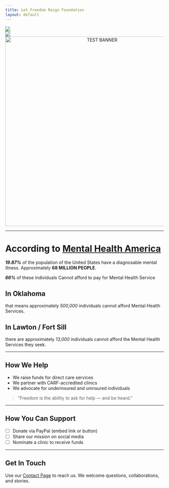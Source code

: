 ```yaml
---
title: Let Freedom Reign Foundation
layout: default
---
```


<div class="hero-container">
  <img id="hero-banner" src="/lfrf-mock/assets/graphics/hero_banner/lfrf-hero_banner-key.png" class="hero-banner" />
</div>

<div class="sub-banner-container">
  <img src="/lfrf-mock/assets/graphics/sub-banner/lfrf-sub_banner.png"  class="sub-banner" />
</div>

<div style="text-align:center;">
  <img src="/lfrf-mock/assets/graphics/sub-banner/lfrf-sub_banner.png" width="600" alt="TEST BANNER" />
</div>


---

# **According to [Mental Health America](https://mhanational.org/resources/quick-facts-and-statistics-about-mental-health/)**
 
 ***19.87%*** of the population of the United States have a diagnosable mental illness. Approximately **68 MILLION PEOPLE**.

***66%*** of these individuals Cannot afford to pay for Mental Health Service

## **In Oklahoma**
that means approximately *500,000* individuals cannot afford Mental Health Services.

## **In Lawton / Fort Sill**
there are approximately *13,000* individuals cannot afford the
Mental Health Services they seek.

---

## How We Help

- We raise funds for direct care services  
- We partner with CARF-accredited clinics  
- We advocate for underinsured and uninsured individuals  

> "Freedom is the ability to ask for help — and be heard."

---

## How You Can Support

- [ ] Donate via PayPal (embed link or button)  
- [ ] Share our mission on social media  
- [ ] Nominate a clinic to receive funds  

---

## Get In Touch

Use our [Contact Page](/lfrf-mock/contact) to reach us. We welcome questions, collaborations, and stories.
